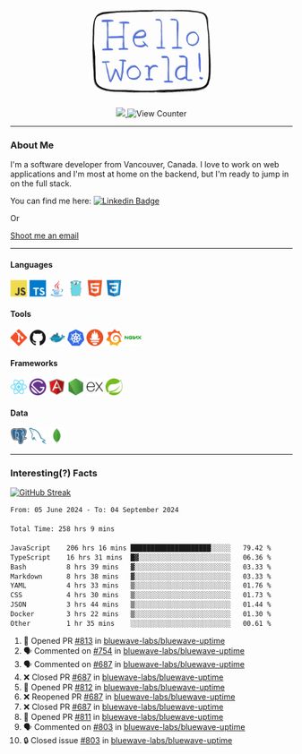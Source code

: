 <div align="center">
    <img src="./img/hello_world.webp" height="200px" width="">
    <div>
        <a href="https://www.linkedin.com/in/ajhollid">
            <img src="https://img.shields.io/badge/LinkedIn-blue"/>
        </a>
        <img src="https://komarev.com/ghpvc/?username=ajhollid&color=yellow" alt="View Counter">
    </div>
</div>

---

### About Me

I'm a software developer from Vancouver, Canada. I love to work on web applications and I'm most at home on the backend, but I'm ready to jump in on the full stack.

You can find me here: [![Linkedin Badge](https://img.shields.io/badge/-ajhollid-blue?style=flat&logo=Linkedin&logoColor=white)](https://www.linkedin.com/in/ajhollid)

Or

[Shoot me an email](mailto:ajhollid@gmail.com)

---

#### Languages

<div>
    <img src="./img/devicons/javascript-original.svg" width=30 height=30 alt="JavaScript">
    <img src="/img/devicons/typescript-original.svg" width=30 height=30 alt="TypeScript">
    <img src="./img/devicons/java-original.svg" width=30 height=30 alt="Java">
    <img src="./img/devicons/go-original.svg" width=30 height=30 alt="Golang">
    <img src="./img/devicons/html5-original.svg" width=30 height=30 alt="HTML 5">
    <img src="./img/devicons/css3-original.svg" width=30 height=30 alt="CSS 3">
</div>

#### Tools

<div>
    <img src="./img/devicons/git-original.svg" width=30 height=30 alt="Git">
    <img src="./img/devicons/github-original.svg" width=30 height=30 alt="Github">
    <img src="./img/devicons/docker-original.svg" width=30 
    height=30 alt="Docker">
    <img src="./img/devicons/kubernetes-original.svg" width=30 height=30 alt="K8">
    <img src="./img/devicons/prometheus-original.svg" width=30 height=30 alt="Prometheus">
    <img src="./img/devicons/grafana-original.svg" width=30 height=30 alt="Grafana">
    <img src="./img/devicons/nginx-original.svg" width=30 height=30 alt="Nginx">
</div>

#### Frameworks

<div>
    <img src="./img/devicons/react-original.svg" width=30 height=30 alt="React">
    <img src="./img/devicons/gatsby-original.svg" width=30 height=30 alt="Gatsby">
    <img src="./img/devicons/angularjs-original.svg" width=30 height=30 alt="AngularJS">
    <img src="./img/devicons/nodejs-original.svg" width=30 height=30 alt="NodeJS">
    <img src="./img/devicons/express-original.svg" width=30 height=30 alt="Express">
    <img src="./img/devicons/spring-original.svg" width=30 height=30 alt="Spring">
</div>

#### Data

<div>
    <img src="./img/devicons/postgresql-original.svg" width=30 height=30 alt="Postgresql">
    <img src="./img/devicons/mysql-original.svg" width=30 height=30 alt="Mysql">
    <img src="./img/devicons/mongodb-original.svg" width=30 height=30 alt="MongoDB">
</div>

---

### Interesting(?) Facts

[![GitHub Streak](http://github-readme-streak-stats.herokuapp.com?user=ajhollid)](https://git.io/streak-stats)

 <!--START_SECTION:waka-->

```txt
From: 05 June 2024 - To: 04 September 2024

Total Time: 258 hrs 9 mins

JavaScript    206 hrs 16 mins ████████████████████░░░░░   79.42 %
TypeScript    16 hrs 31 mins  █▓░░░░░░░░░░░░░░░░░░░░░░░   06.36 %
Bash          8 hrs 39 mins   ▓░░░░░░░░░░░░░░░░░░░░░░░░   03.33 %
Markdown      8 hrs 38 mins   ▓░░░░░░░░░░░░░░░░░░░░░░░░   03.33 %
YAML          4 hrs 33 mins   ▒░░░░░░░░░░░░░░░░░░░░░░░░   01.76 %
CSS           4 hrs 30 mins   ▒░░░░░░░░░░░░░░░░░░░░░░░░   01.73 %
JSON          3 hrs 44 mins   ▒░░░░░░░░░░░░░░░░░░░░░░░░   01.44 %
Docker        3 hrs 22 mins   ▒░░░░░░░░░░░░░░░░░░░░░░░░   01.30 %
Other         1 hr 35 mins    ░░░░░░░░░░░░░░░░░░░░░░░░░   00.61 %
```

<!--END_SECTION:waka-->


<!--START_SECTION:activity-->
1. 💪 Opened PR [#813](https://github.com/bluewave-labs/bluewave-uptime/pull/813) in [bluewave-labs/bluewave-uptime](https://github.com/bluewave-labs/bluewave-uptime)
2. 🗣 Commented on [#754](https://github.com/bluewave-labs/bluewave-uptime/issues/754#issuecomment-2334551533) in [bluewave-labs/bluewave-uptime](https://github.com/bluewave-labs/bluewave-uptime)
3. 🗣 Commented on [#687](https://github.com/bluewave-labs/bluewave-uptime/pull/687#issuecomment-2334492391) in [bluewave-labs/bluewave-uptime](https://github.com/bluewave-labs/bluewave-uptime)
4. ❌ Closed PR [#687](https://github.com/bluewave-labs/bluewave-uptime/pull/687) in [bluewave-labs/bluewave-uptime](https://github.com/bluewave-labs/bluewave-uptime)
5. 💪 Opened PR [#812](https://github.com/bluewave-labs/bluewave-uptime/pull/812) in [bluewave-labs/bluewave-uptime](https://github.com/bluewave-labs/bluewave-uptime)
6. ❌ Reopened PR [#687](https://github.com/bluewave-labs/bluewave-uptime/pull/687) in [bluewave-labs/bluewave-uptime](https://github.com/bluewave-labs/bluewave-uptime)
7. ❌ Closed PR [#687](https://github.com/bluewave-labs/bluewave-uptime/pull/687) in [bluewave-labs/bluewave-uptime](https://github.com/bluewave-labs/bluewave-uptime)
8. 💪 Opened PR [#811](https://github.com/bluewave-labs/bluewave-uptime/pull/811) in [bluewave-labs/bluewave-uptime](https://github.com/bluewave-labs/bluewave-uptime)
9. 🗣 Commented on [#803](https://github.com/bluewave-labs/bluewave-uptime/issues/803#issuecomment-2333286534) in [bluewave-labs/bluewave-uptime](https://github.com/bluewave-labs/bluewave-uptime)
10. 🔒 Closed issue [#803](https://github.com/bluewave-labs/bluewave-uptime/issues/803) in [bluewave-labs/bluewave-uptime](https://github.com/bluewave-labs/bluewave-uptime)
<!--END_SECTION:activity-->
